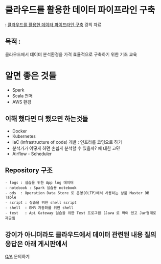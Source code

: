 # 클라우드를 활용한 데이터 파이프라인 구축  

: [클라우드를 활용한 데이터 파이프라인 구축](https://fastcampus.co.kr/data_online_pipeline) 강의 자료

## 목적 : 
클라우드에서 데이터 분석환경을 가격 효율적으로 구축하기 위한 기초 교육
 
# 알면 좋은 것들
* Spark 
* Scala 언어
* AWS 환경

## 이해 했다면 더 했으면 하는것들
* Docker
* Kubernetes
* IaC (infrastructure of code) 개발 : 인프라를 코딩으로 하기 
* 분석가가 어떻게 하면 손쉽게 분석할 수 있을까? 에 대한 고민
* Airflow - Scheduler 
 
## Repository 구조
```
- logs : 실습을 위한 App log 데이터
- notebook : Spark 실습용 notebook 
- ods  : Operation Data Store 로 운영(OLTP)에서 사용하는 상품 Master DB Table 
- script : 실습을 위한 shell script 
- shell  : EMR 자동화를 위한 shell
- test   : Api Gateway 실습을 위한 Test 프로그램 (Java 로 짜여 있고 Jar형태로 제공됨 
```

## 강이가 아니더라도 클라우드에서 데이터 관련된 내용 질의 응답은 아래 게시판에서 

[Q/A](https://fastcampus.co.kr/qna/206742) 문의하기
